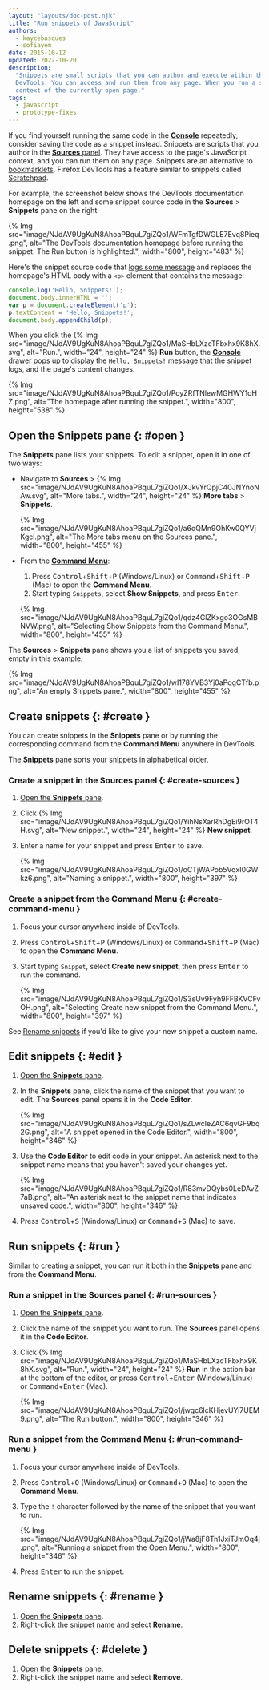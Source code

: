 ```yaml
---
layout: "layouts/doc-post.njk"
title: "Run snippets of JavaScript"
authors:
  - kaycebasques
  - sofiayem
date: 2015-10-12
updated: 2022-10-20
description:
  "Snippets are small scripts that you can author and execute within the Sources panel of Chrome
  DevTools. You can access and run them from any page. When you run a snippet, it executes from the
  context of the currently open page."
tags:
  - javascript
  - prototype-fixes
---
```


If you find yourself running the same code in the [**Console**][1] repeatedly, consider saving the
code as a snippet instead. Snippets are scripts that you author in the [**Sources** panel][2]. They
have access to the page's JavaScript context, and you can run them on any page. Snippets are an
alternative to [bookmarklets][3]. Firefox DevTools has a feature similar to snippets called
[Scratchpad][4].

For example, the screenshot below shows the DevTools documentation homepage on the left and some snippet source code in the **Sources** > **Snippets** pane on the right.

{% Img src="image/NJdAV9UgKuN8AhoaPBquL7giZQo1/WFmTgfDWGLE7Evq8Pieq.png", alt="The DevTools documentation homepage before running the snippet. The Run button is highlighted.", width="800", height="483" %}

Here's the snippet source code that [logs some message](/docs/devtools/console/log/) and replaces the homepage's HTML body with a `<p>` element that contains the message:

```js
console.log('Hello, Snippets!');
document.body.innerHTML = '';
var p = document.createElement('p');
p.textContent = 'Hello, Snippets!';
document.body.appendChild(p);
```

When you click the {% Img src="image/NJdAV9UgKuN8AhoaPBquL7giZQo1/MaSHbLXzcTFbxhx9K8hX.svg", alt="Run.", width="24", height="24" %} **Run** button, the [**Console** drawer](/docs/devtools/console/) pops up to display the `Hello, Snippets!` message that the snippet logs, and the page's content changes.

{% Img src="image/NJdAV9UgKuN8AhoaPBquL7giZQo1/PoyZRfTNlewMGHWY1oHZ.png", alt="The homepage after running the snippet.", width="800", height="538" %}

## Open the Snippets pane {: #open }

The **Snippets** pane lists your snippets. To edit a snippet, open it in one of two ways:

- Navigate to **Sources** > {% Img src="image/NJdAV9UgKuN8AhoaPBquL7giZQo1/XJkvYrQpjC40JNYnoNAw.svg", alt="More tabs.", width="24", height="24" %} **More tabs** > **Snippets**.

  {% Img src="image/NJdAV9UgKuN8AhoaPBquL7giZQo1/a6oQMn9OhKw0QYVjKgcl.png", alt="The More tabs menu on the Sources pane.", width="800", height="455" %}

- From the [**Command Menu**](/docs/devtools/command-menu/):

  1. Press <kbd>Control</kbd>+<kbd>Shift</kbd>+<kbd>P</kbd> (Windows/Linux) or <kbd>Command</kbd>+<kbd>Shift</kbd>+<kbd>P</kbd> (Mac) to open the **Command Menu**.
  1. Start typing `Snippets`, select **Show Snippets**, and press <kbd>Enter</kbd>.

  {% Img src="image/NJdAV9UgKuN8AhoaPBquL7giZQo1/qdz4GlZKxgo3OGsMBNVW.png", alt="Selecting Show Snippets from the Command Menu.", width="800", height="455" %}

The **Sources** > **Snippets** pane shows you a list of snippets you saved, empty in this example.

{% Img src="image/NJdAV9UgKuN8AhoaPBquL7giZQo1/wI178YVB3Yj0aPqgCTfb.png", alt="An empty Snippets pane.", width="800", height="455" %}

## Create snippets {: #create }

You can create snippets in the **Snippets** pane or by running the corresponding command from the **Command Menu** anywhere in DevTools.

The **Snippets** pane sorts your snippets in alphabetical order.

### Create a snippet in the Sources panel {: #create-sources }

1.  [Open the **Snippets** pane][5].
2.  Click {% Img src="image/NJdAV9UgKuN8AhoaPBquL7giZQo1/YihNsXarRhDgEi9rOT4H.svg", alt="New snippet.", width="24", height="24" %} **New snippet**.
3.  Enter a name for your snippet and press <kbd>Enter</kbd> to save.

    {% Img src="image/NJdAV9UgKuN8AhoaPBquL7giZQo1/oCTjWAPob5VqxI0GWkz6.png", alt="Naming a snippet.", width="800", height="397" %}

### Create a snippet from the Command Menu {: #create-command-menu }

1. Focus your cursor anywhere inside of DevTools.
1. Press <kbd>Control</kbd>+<kbd>Shift</kbd>+<kbd>P</kbd> (Windows/Linux) or <kbd>Command</kbd>+<kbd>Shift</kbd>+<kbd>P</kbd> (Mac) to open the **Command Menu**.
1. Start typing `Snippet`, select **Create new snippet**, then press <kbd>Enter</kbd> to run the command.

    {% Img src="image/NJdAV9UgKuN8AhoaPBquL7giZQo1/S3sUv9Fyh9FFBKVCFvOH.png", alt="Selecting Create new snippet from the Command Menu.", width="800", height="397" %}

See [Rename snippets][6] if you'd like to give your new snippet a custom name.

## Edit snippets {: #edit }

1.  [Open the **Snippets** pane][7].
1.  In the **Snippets** pane, click the name of the snippet that you want to edit. The **Sources** panel opens it in the **Code Editor**.

    {% Img src="image/NJdAV9UgKuN8AhoaPBquL7giZQo1/sZLwcIeZAC6qvGF9bq2G.png", alt="A snippet opened in the Code Editor.", width="800", height="346" %}

1.  Use the **Code Editor** to edit code in your snippet. An asterisk next to the snippet name means that you haven't saved your changes yet.

    {% Img src="image/NJdAV9UgKuN8AhoaPBquL7giZQo1/R83mvDQybs0LeDAvZ7aB.png", alt="An asterisk next to the snippet name that indicates unsaved code.", width="800", height="346" %}

1.   Press <kbd>Control</kbd>+<kbd>S</kbd> (Windows/Linux) or <kbd>Command</kbd>+<kbd>S</kbd> (Mac) to save.

## Run snippets {: #run }

Similar to creating a snippet, you can run it both in the **Snippets** pane and from the **Command Menu**.

### Run a snippet in the Sources panel {: #run-sources }

1.  [Open the **Snippets** pane][8].
1.  Click the name of the snippet you want to run. The **Sources** panel opens it in the **Code Editor**.
1.  Click {% Img src="image/NJdAV9UgKuN8AhoaPBquL7giZQo1/MaSHbLXzcTFbxhx9K8hX.svg", alt="Run.", width="24", height="24" %} **Run** in the action bar at the bottom of the editor,
    or press <kbd>Control</kbd>+<kbd>Enter</kbd> (Windows/Linux) or <kbd>Command</kbd>+<kbd>Enter</kbd> (Mac).

    {% Img src="image/NJdAV9UgKuN8AhoaPBquL7giZQo1/jwgc6lcKHjevUYi7UEM9.png", alt="The Run button.", width="800", height="346" %}

### Run a snippet from the Command Menu {: #run-command-menu }

1.  Focus your cursor anywhere inside of DevTools.
1.  Press <kbd>Control</kbd>+<kbd>O</kbd> (Windows/Linux) or <kbd>Command</kbd>+<kbd>O</kbd> (Mac) to open the **Command Menu**.
1.  Type the `!` character followed by the name of the snippet that you want to run.

    {% Img src="image/NJdAV9UgKuN8AhoaPBquL7giZQo1/jWa8jF8Tn1JxiTJmOq4j.png", alt="Running a snippet from the Open Menu.", width="800", height="346" %}

1.  Press <kbd>Enter</kbd> to run the snippet.

## Rename snippets {: #rename }

1.  [Open the **Snippets** pane][9].
1.  Right-click the snippet name and select **Rename**.

## Delete snippets {: #delete }

1.  [Open the **Snippets** pane][10].
1.  Right-click the snippet name and select **Remove**.

[1]: /docs/devtools/console
[2]: /docs/devtools/javascript/sources
[3]: https://en.wikipedia.org/wiki/Bookmarklet
[4]: https://developer.mozilla.org/docs/Tools/Scratchpad
[5]: #open
[6]: #rename
[7]: #open
[8]: #open
[9]: #open
[10]: #open
